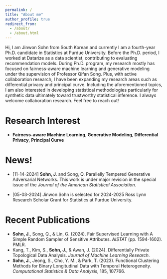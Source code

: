 ```yaml
---
permalink: /
title: "About me"
author_profile: true
redirect_from: 
  - /about/
  - /about.html
---
```


Hi, I am Jinwon Sohn from South Korean and currently I am a fourth-year Ph.D. candidate in Statistics at Purdue University. Before the Ph.D. period, I worked at Datarize as a data scientist, contributing to evaluating recommendation models. During Ph.D. program, my research mostly has focused on fairness-aware machine learning and generative modeling  under the supervision of Professor Qifan Song. Plus, with active collaboration research, I have been expanding my research areas such as differential privacy and principal curve. Including the aforementioned topics, I am also interested in developing statistical methodologies particularly for synthetic data ultimately toward trustworthy statistical inference. I always welcome collaboration research. Feel free to reach out! 

Research Interest
======
- **Fairness-aware Machine Learning**, **Generative Modeling**, **Differential Privacy**, **Principal Curve**

News!
======
- [11-14-2024] **Sohn, J**. and Song, Q. Parallelly Tempered Generative Adversarial Networks. This work is under major revision in the special issue of the *Journal of the American Statistical Association.* 

- [05-03-2024] Jinwon Sohn is selected for 2024-2025 Ross Lynn Research Scholar Grant for Statistics at Purdue University.

Recent Publications
======
-  **Sohn, J.**, Song, Q., & Lin, G. (2024). Fair Supervised Learning with A Simple Random Sampler of Sensitive Attributes. *AISTAT* (pp. 1594-1602). PMLR.
- Kang, T., Kim, S., **Sohn, J.**, & Awan, J. (2024). Differentially Private Topological Data Analysis. *Journal of Machine Learning Research*.
- **Sohn, J.**, Jeong, S., Cho, Y. M., & Park, T. (2023). Functional Clustering Methods for Binary Longitudinal Data with Temporal Heterogeneity. *Computational Statistics & Data Analysis*, 185, 107766. 